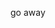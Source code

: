 go away

<!---
Maxwellspring/Maxwellspring is a ✨ special ✨ repository because its `README.md` (this file) appears on your GitHub profile.
You can click the Preview link to take a look at your changes.
--->
